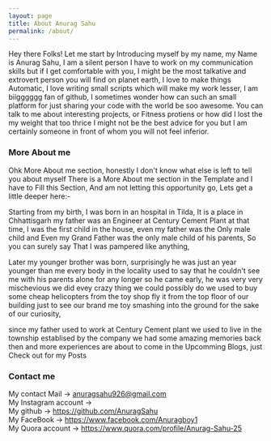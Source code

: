 ```yaml
---
layout: page
title: About Anurag Sahu
permalink: /about/
---
```


Hey there Folks! Let me start by Introducing myself by my name, my Name is Anurag Sahu, I am a silent person I have to work on my communication skills but if I get comfortable with you, I might be the most talkative and extrovert person you will find on planet earth, I love to make things Automatic, I love writing small scripts which will make my work lesser, I am biigggggg fan of github, I sometimes wonder how can such an small platform for just sharing your code with the world be soo awesome. You can talk to me about interesting projects, or Fitness protiens or how did I lost the my weight that too thrice I might not be the best advice for you but I am certainly someone in front of whom you will not feel inferior.

### More About me 

Ohk More About me section, honestly I don't know what else is left to tell you about myself There is a More About me section in the Template and I have to Fill this Section, And am not letting this opportunity go, Lets get a little deeper here:-

Starting from my birth, I was born in an hospital in Tilda, It is a place in Chhattisgarh my father was an Engineer at Century Cement Plant at that time, I was the first child in the house, even my father was the Only male child and Even my Grand Father was the only male child of his parents, So you can surely say That I was pampered like anything,

Later my younger brother was born, surprisingly he was just an year younger than me  every body in the locality used to say that he couldn't see me with his parents alone for any longer so he came early, he was very very mischevious we did evey crazy thing we could possibly do we used to buy some cheap helicopters from the toy shop fly it from the top floor of our building just to see our brand me toy smashing into the ground for the sake of our curiosity,

since my father used to work at Century Cement plant we used to live in the township establised by the company we had some amazing memories back then and more experiences are about to come in the Upcomming Blogs, just Check out for my Posts 

### Contact me

My contact Mail -> anuragsahu926@gmail.com <br>
My Instagram account -> <br>
My github -> https://github.com/AnuragSahu <br>
My FaceBook -> https://www.facebook.com/Anuragboy1 <br>
My Quora account ->  https://www.quora.com/profile/Anurag-Sahu-25 <br>

